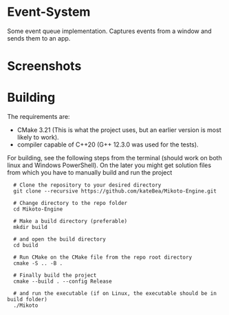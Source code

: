 # Event-System
Some event queue implementation. Captures events from a window and sends them to an app.

# Screenshots

# Building

The requirements are:
- CMake 3.21 (This is what the project uses, but an earlier version is most likely to work).
- compiler capable of C++20 (G++ 12.3.0 was used for the tests).

For building, see the following steps from the terminal (should work on both linux and Windows PowerShell).
On the later you might get solution files from which you have to manually build and run the project
```shell
  # Clone the repository to your desired directory
  git clone --recursive https://github.com/kateBea/Mikoto-Engine.git
  
  # Change directory to the repo folder
  cd Mikoto-Engine
  
  # Make a build directory (preferable)
  mkdir build 
  
  # and open the build directory
  cd build
  
  # Run CMake on the CMake file from the repo root directory
  cmake -S .. -B .
  
  # Finally build the project
  cmake --build . --config Release
  
  # and run the executable (if on Linux, the executable should be in build folder)
  ./Mikoto
```